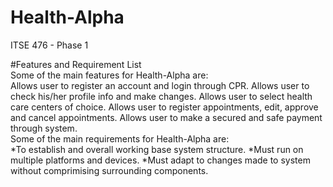# Health-Alpha
ITSE 476 - Phase 1

#Features and Requirement List <br>
Some of the main features for Health-Alpha are:<br>
Allows user to register an account and login through CPR.
Allows user to check his/her profile info and make changes.
Allows user to select health care centers of choice.
Allows user to register appointments, edit, approve and cancel appointments.
Allows user to make a secured and safe payment through system.<br>
Some of the main requirements for Health-Alpha are:<br>
*To establish and overall working base system structure.
*Must run on multiple platforms and devices.
*Must adapt to changes made to system without comprimising surrounding components.<br>

